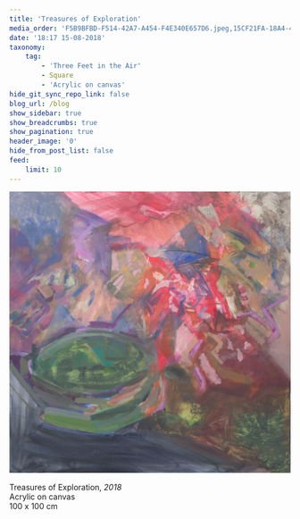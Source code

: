 ```yaml
---
title: 'Treasures of Exploration'
media_order: 'F5B9BFBD-F514-42A7-A454-F4E340E657D6.jpeg,15CF21FA-18A4-4621-881F-A3DF34D1A6E4.jpeg'
date: '18:17 15-08-2018'
taxonomy:
    tag:
        - 'Three Feet in the Air'
        - Square
        - 'Acrylic on canvas'
hide_git_sync_repo_link: false
blog_url: /blog
show_sidebar: true
show_breadcrumbs: true
show_pagination: true
header_image: '0'
hide_from_post_list: false
feed:
    limit: 10
---
```


![](15CF21FA-18A4-4621-881F-A3DF34D1A6E4.jpeg)  
  
Treasures of Exploration, _2018_  
Acrylic on canvas  
100 x 100 cm